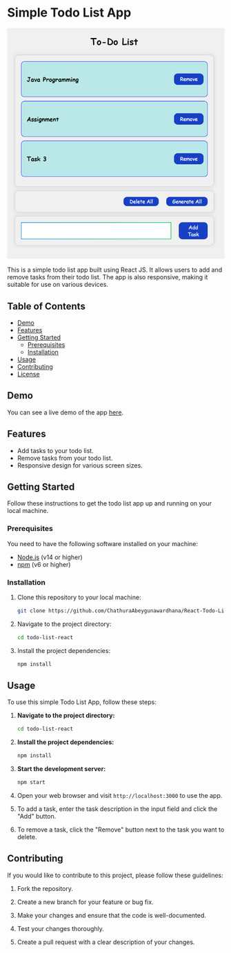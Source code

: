 # Simple Todo List App

![App Screenshot](screenshot.png)

This is a simple todo list app built using React JS. It allows users to add and remove tasks from their todo list. The app is also responsive, making it suitable for use on various devices.

## Table of Contents

- [Demo](#demo)
- [Features](#features)
- [Getting Started](#getting-started)
    - [Prerequisites](#prerequisites)
    - [Installation](#installation)
- [Usage](#usage)
- [Contributing](#contributing)
- [License](#license)

## Demo

You can see a live demo of the app [here](link-to-live-demo).

## Features

- Add tasks to your todo list.
- Remove tasks from your todo list.
- Responsive design for various screen sizes.

## Getting Started

Follow these instructions to get the todo list app up and running on your local machine.

### Prerequisites

You need to have the following software installed on your machine:

- [Node.js](https://nodejs.org/) (v14 or higher)
- [npm](https://www.npmjs.com/) (v6 or higher)

### Installation

1. Clone this repository to your local machine:

   ```bash
   git clone https://github.com/ChathuraAbeygunawardhana/React-Todo-List.git
   ```

2. Navigate to the project directory:

   ```bash
   cd todo-list-react
   ```

3. Install the project dependencies:

   ```bash
   npm install
   ```

## Usage

To use this simple Todo List App, follow these steps:

1. **Navigate to the project directory:**

   ```bash
   cd todo-list-react
   ```

2. **Install the project dependencies:**

   ```bash
   npm install
   ```

3. **Start the development server:**

   ```bash
   npm start
   ```

4. Open your web browser and visit `http://localhost:3000` to use the app.

5. To add a task, enter the task description in the input field and click the "Add" button.

6. To remove a task, click the "Remove" button next to the task you want to delete.

## Contributing

If you would like to contribute to this project, please follow these guidelines:

1. Fork the repository.

2. Create a new branch for your feature or bug fix.

3. Make your changes and ensure that the code is well-documented.

4. Test your changes thoroughly.

5. Create a pull request with a clear description of your changes.
